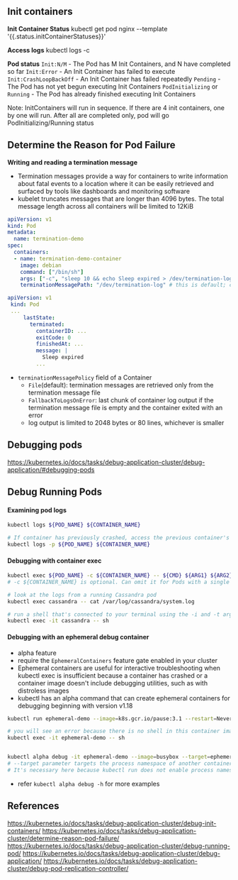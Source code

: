 ## Init containers

**Init Container Status**
kubectl get pod nginx --template '{{.status.initContainerStatuses}}'

**Access logs**
kubectl logs <pod-name> -c <init-container-2>

**Pod status**
`Init:N/M` - The Pod has M Init Containers, and N have completed so far
`Init:Error` - An Init Container has failed to execute
`Init:CrashLoopBackOff` - An Init Container has failed repeatedly
`Pending` - The Pod has not yet begun executing Init Containers
`PodInitializing` or `Running`	- The Pod has already finished executing Init Containers

Note: InitContainers will run in sequence. If there are 4 init containers, one by one will run. After all are completed only, pod will go PodInitializing/Running status

## Determine the Reason for Pod Failure

**Writing and reading a termination message**
- Termination messages provide a way for containers to write information about fatal events to a location where it can be easily retrieved and surfaced by tools like dashboards and monitoring software
-  kubelet truncates messages that are longer than 4096 bytes. The total message length across all containers will be limited to 12KiB

```yaml
apiVersion: v1
kind: Pod
metadata:
  name: termination-demo
spec:
  containers:
  - name: termination-demo-container
    image: debian
    command: ["/bin/sh"]
    args: ["-c", "sleep 10 && echo Sleep expired > /dev/termination-log"]
    terminationMessagePath: "/dev/termination-log" # this is default; can be changed
```
```yaml
apiVersion: v1
 kind: Pod
 ...
     lastState:
       terminated:
         containerID: ...
         exitCode: 0
         finishedAt: ...
         message: |
           Sleep expired
         ...
```

- `terminationMessagePolicy` field of a Container
    - `File`(default): termination messages are retrieved only from the termination message file
    - `FallbackToLogsOnError`: last chunk of container log output if the termination message file is empty and the container exited with an error
    - log output is limited to 2048 bytes or 80 lines, whichever is smaller

## Debugging pods
https://kubernetes.io/docs/tasks/debug-application-cluster/debug-application/#debugging-pods

## Debug Running Pods

#### Examining pod logs
```sh
kubectl logs ${POD_NAME} ${CONTAINER_NAME}

# If container has previously crashed, access the previous container's crash log
kubectl logs -p ${POD_NAME} ${CONTAINER_NAME} 
```

#### Debugging with container exec

```sh
kubectl exec ${POD_NAME} -c ${CONTAINER_NAME} -- ${CMD} ${ARG1} ${ARG2} ... ${ARGN}
# -c ${CONTAINER_NAME} is optional. Can omit it for Pods with a single container

# look at the logs from a running Cassandra pod
kubectl exec cassandra -- cat /var/log/cassandra/system.log

# run a shell that's connected to your terminal using the -i and -t arguments
kubectl exec -it cassandra -- sh
```

#### Debugging with an ephemeral debug container
- alpha feature
- require the `EphemeralContainers` feature gate enabled in your cluster
- Ephemeral containers are useful for interactive troubleshooting when kubectl exec is insufficient because a container has crashed or a container image doesn't include debugging utilities, such as with distroless images
- kubectl has an alpha command that can create ephemeral containers for debugging beginning with version v1.18

```sh
kubectl run ephemeral-demo --image=k8s.gcr.io/pause:3.1 --restart=Never

# you will see an error because there is no shell in this container image
kubectl exec -it ephemeral-demo -- sh 


kubectl alpha debug -it ephemeral-demo --image=busybox --target=ephemeral-demo
# --target parameter targets the process namespace of another container. it must be supported by the Container Runtime
# It's necessary here because kubectl run does not enable process namespace sharing in the pod it creates
```
- refer `kubectl alpha debug -h` for more examples

## References
https://kubernetes.io/docs/tasks/debug-application-cluster/debug-init-containers/
https://kubernetes.io/docs/tasks/debug-application-cluster/determine-reason-pod-failure/
https://kubernetes.io/docs/tasks/debug-application-cluster/debug-running-pod/
https://kubernetes.io/docs/tasks/debug-application-cluster/debug-application/
https://kubernetes.io/docs/tasks/debug-application-cluster/debug-pod-replication-controller/